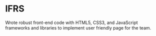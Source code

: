 # IFRS

Wrote robust front-end code with HTML5, CSS3, and JavaScript frameworks and libraries to implement user friendly page for the team.
